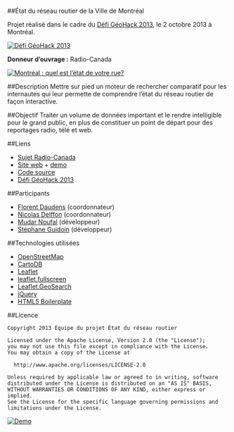 ##État du réseau routier de la Ville de Montréal

Projet réalisé dans le cadre du [Défi GéoHack 2013][link_geohack], le 2 octobre 2013 à Montréal.

[![Défi GéoHack 2013][img_header_geohack]][link_geohack]

**Donneur d’ouvrage :** Radio-Canada

[![Montréal : quel est l’état de votre rue?][img_logo_radio_canada]][link_prod]

##Description
Mettre sur pied un moteur de rechercher comparatif pour les internautes qui leur permette de comprendre l’état du réseau routier de façon interactive.

##Objectif
Traiter un volume de données important et le rendre intelligible pour le grand public, en plus de constituer un point de départ pour des reportages radio, télé et web.

##Liens

* [Sujet Radio-Canada][link_prod]
* [Site web][link_website] + [demo][link_website_demo]
* [Code source][link_github]
* [Défi GéoHack 2013][link_geohack]

##Participants
* [Florent Daudens][link_florent] (coordonnateur)
* [Nicolas Delffon][link_nicolas] (coordonnateur)
* [Mudar Noufal][link_mudar] (développeur)
* [Stéphane Guidoin][link_stephane] (développeur)

##Technologies utilisées

* [OpenStreetMap][link_osm]
* [CartoDB][link_cartodb]
* [Leaflet][link_leaflet]
* [leaflet.fullscreen][link_leaflet_fullscreen]
* [Leaflet.GeoSearch][link_leaflet_geosearch]
* [jQuery][link_jquery]
* [HTML5 Boilerplate][link_h5bp]

##Licence 

    Copyright 2013 Équipe du projet État du réseau routier

    Licensed under the Apache License, Version 2.0 (the "License");
    you may not use this file except in compliance with the License.
    You may obtain a copy of the License at

      http://www.apache.org/licenses/LICENSE-2.0

    Unless required by applicable law or agreed to in writing, software
    distributed under the License is distributed on an "AS IS" BASIS,
    WITHOUT WARRANTIES OR CONDITIONS OF ANY KIND, either express or implied.
    See the License for the specific language governing permissions and
    limitations under the License.

[![Demo][img_screen_shot]][link_website_demo]

[link_prod]: http://www.radio-canada.ca/sujet/etat-rues-montreal
[link_website]: http://ruesmontreal.mudar.ca/
[link_website_demo]: http://ruesmontreal.mudar.ca/demo/
[link_github]: https://github.com/mudar/Etat-rues-Montreal
[link_geohack]: http://defigeohackmtl.org/
[link_cartodb]: http://cartodb.com/
[link_leaflet]: http://leafletjs.com/
[link_leaflet_fullscreen]: http://brunob.github.io/leaflet.fullscreen/
[link_leaflet_geosearch]: https://github.com/smeijer/L.GeoSearch
[link_osm]: http://www.openstreetmap.org/
[link_jquery]: http://jquery.com/
[link_h5bp]: http://html5boilerplate.com/
[img_logo_radio_canada]: http://ruesmontreal.mudar.ca/images/logo-radio-canada.png
[img_header_geohack]: http://ruesmontreal.mudar.ca/images/header-geohack.jpg
[img_screen_shot]: http://ruesmontreal.mudar.ca/images/screenshot.png

[link_florent]: https://twitter.com/fdaudens
[link_nicolas]: https://twitter.com/codelf
[link_mudar]: https://github.com/mudar
[link_stephane]: https://github.com/Hoedic

